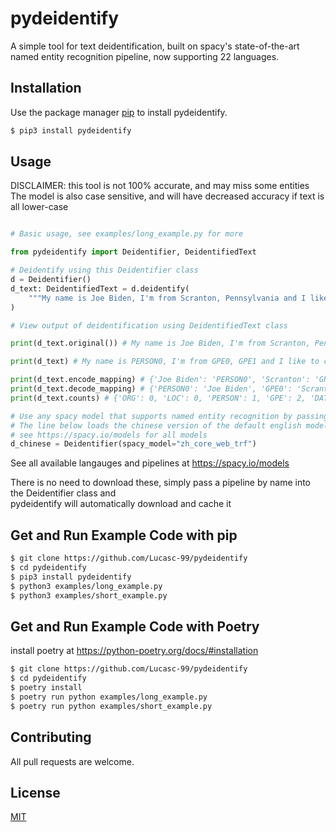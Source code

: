 # pydeidentify

A simple tool for text deidentification, built on spacy's state-of-the-art named entity recognition pipeline, now supporting 22 languages.

## Installation

Use the package manager [pip](https://pip.pypa.io/en/stable/) to install pydeidentify.

```bash
$ pip3 install pydeidentify
```

## Usage

DISCLAIMER: this tool is not 100% accurate, and may miss some entities
The model is also case sensitive, and will have decreased accuracy if text is all lower-case

```python

# Basic usage, see examples/long_example.py for more

from pydeidentify import Deidentifier, DeidentifiedText

# Deidentify using this Deidentifier class
d = Deidentifier()
d_text: DeidentifiedText = d.deidentify(
    """My name is Joe Biden, I'm from Scranton, Pennsylvania and I like to create python packages. I was born 12-1-1999."""
)

# View output of deidentification using DeidentifiedText class

print(d_text.original()) # My name is Joe Biden, I'm from Scranton, Pennsylvania and I like to create python packages. I was born 12-1-1999.

print(d_text) # My name is PERSON0, I'm from GPE0, GPE1 and I like to create python packages. I was born DATE0.

print(d_text.encode_mapping) # {'Joe Biden': 'PERSON0', 'Scranton': 'GPE0', 'Pennsylvania': 'GPE1', '12-1-1999': 'DATE0'}
print(d_text.decode_mapping) # {'PERSON0': 'Joe Biden', 'GPE0': 'Scranton', 'GPE1': 'Pennsylvania', 'DATE0': '12-1-1999'}
print(d_text.counts) # {'ORG': 0, 'LOC': 0, 'PERSON': 1, 'GPE': 2, 'DATE': 1, 'FAC': 0}

# Use any spacy model that supports named entity recognition by passing it's name in the spacy_model parameter
# The line below loads the chinese version of the default english model: 'en_core_web_trf'
# see https://spacy.io/models for all models
d_chinese = Deidentifier(spacy_model="zh_core_web_trf") 
```

See all available langauges and pipelines at https://spacy.io/models

There is no need to download these, simply pass a pipeline by name into the Deidentifier class and  
pydeidentify will automatically download and cache it

## Get and Run Example Code with pip
```bash
$ git clone https://github.com/Lucasc-99/pydeidentify
$ cd pydeidentify
$ pip3 install pydeidentify
$ python3 examples/long_example.py
$ python3 examples/short_example.py
```

## Get and Run Example Code with Poetry
install poetry at https://python-poetry.org/docs/#installation
```bash
$ git clone https://github.com/Lucasc-99/pydeidentify
$ cd pydeidentify
$ poetry install
$ poetry run python examples/long_example.py
$ poetry run python examples/short_example.py
```

## Contributing

All pull requests are welcome.

## License
[MIT](https://choosealicense.com/licenses/mit/)
